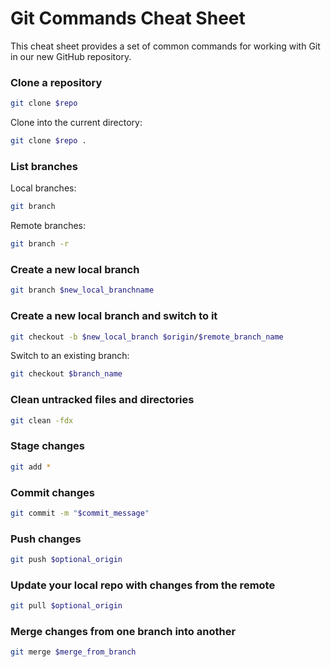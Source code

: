 # Git Commands Cheat Sheet

This cheat sheet provides a set of common commands for working with Git in our new GitHub repository.

### Clone a repository

```bash
git clone $repo
```

Clone into the current directory:

```bash
git clone $repo .
```

### List branches

Local branches:

```bash
git branch
```

Remote branches:

```bash
git branch -r
```

### Create a new local branch

```bash
git branch $new_local_branchname
```

### Create a new local branch and switch to it

```bash
git checkout -b $new_local_branch $origin/$remote_branch_name
```

Switch to an existing branch:

```bash
git checkout $branch_name
```

### Clean untracked files and directories

```bash
git clean -fdx
```

### Stage changes

```bash
git add *
```

### Commit changes

```bash
git commit -m "$commit_message"
```

### Push changes

```bash
git push $optional_origin
```

### Update your local repo with changes from the remote

```bash
git pull $optional_origin
```

### Merge changes from one branch into another

```bash
git merge $merge_from_branch
```
